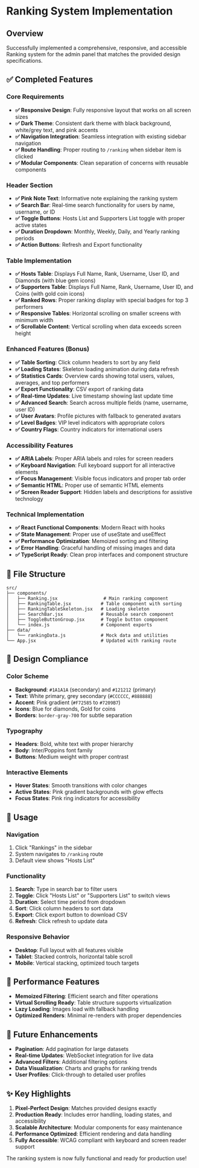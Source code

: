 # Ranking System Implementation

## Overview
Successfully implemented a comprehensive, responsive, and accessible Ranking system for the admin panel that matches the provided design specifications.

## ✅ Completed Features

### Core Requirements
- **✅ Responsive Design**: Fully responsive layout that works on all screen sizes
- **✅ Dark Theme**: Consistent dark theme with black background, white/grey text, and pink accents
- **✅ Navigation Integration**: Seamless integration with existing sidebar navigation
- **✅ Route Handling**: Proper routing to `/ranking` when sidebar item is clicked
- **✅ Modular Components**: Clean separation of concerns with reusable components

### Header Section
- **✅ Pink Note Text**: Informative note explaining the ranking system
- **✅ Search Bar**: Real-time search functionality for users by name, username, or ID
- **✅ Toggle Buttons**: Hosts List and Supporters List toggle with proper active states
- **✅ Duration Dropdown**: Monthly, Weekly, Daily, and Yearly ranking periods
- **✅ Action Buttons**: Refresh and Export functionality

### Table Implementation
- **✅ Hosts Table**: Displays Full Name, Rank, Username, User ID, and Diamonds (with blue gem icons)
- **✅ Supporters Table**: Displays Full Name, Rank, Username, User ID, and Coins (with gold coin icons)
- **✅ Ranked Rows**: Proper ranking display with special badges for top 3 performers
- **✅ Responsive Tables**: Horizontal scrolling on smaller screens with minimum width
- **✅ Scrollable Content**: Vertical scrolling when data exceeds screen height

### Enhanced Features (Bonus)
- **✅ Table Sorting**: Click column headers to sort by any field
- **✅ Loading States**: Skeleton loading animation during data refresh
- **✅ Statistics Cards**: Overview cards showing total users, values, averages, and top performers
- **✅ Export Functionality**: CSV export of ranking data
- **✅ Real-time Updates**: Live timestamp showing last update time
- **✅ Advanced Search**: Search across multiple fields (name, username, user ID)
- **✅ User Avatars**: Profile pictures with fallback to generated avatars
- **✅ Level Badges**: VIP level indicators with appropriate colors
- **✅ Country Flags**: Country indicators for international users

### Accessibility Features
- **✅ ARIA Labels**: Proper ARIA labels and roles for screen readers
- **✅ Keyboard Navigation**: Full keyboard support for all interactive elements
- **✅ Focus Management**: Visible focus indicators and proper tab order
- **✅ Semantic HTML**: Proper use of semantic HTML elements
- **✅ Screen Reader Support**: Hidden labels and descriptions for assistive technology

### Technical Implementation
- **✅ React Functional Components**: Modern React with hooks
- **✅ State Management**: Proper use of useState and useEffect
- **✅ Performance Optimization**: Memoized sorting and filtering
- **✅ Error Handling**: Graceful handling of missing images and data
- **✅ TypeScript Ready**: Clean prop interfaces and component structure

## 📁 File Structure

```
src/
├── components/
│   ├── Ranking.jsx                 # Main ranking component
│   ├── RankingTable.jsx           # Table component with sorting
│   ├── RankingTableSkeleton.jsx   # Loading skeleton
│   ├── SearchBar.jsx              # Reusable search component
│   ├── ToggleButtonGroup.jsx      # Toggle button component
│   └── index.js                   # Component exports
├── data/
│   └── rankingData.js             # Mock data and utilities
└── App.jsx                        # Updated with ranking route
```

## 🎨 Design Compliance

### Color Scheme
- **Background**: `#1A1A1A` (secondary) and `#121212` (primary)
- **Text**: White primary, grey secondary (`#CCCCCC`, `#888888`)
- **Accent**: Pink gradient (`#F72585` to `#7209B7`)
- **Icons**: Blue for diamonds, Gold for coins
- **Borders**: `border-gray-700` for subtle separation

### Typography
- **Headers**: Bold, white text with proper hierarchy
- **Body**: Inter/Poppins font family
- **Buttons**: Medium weight with proper contrast

### Interactive Elements
- **Hover States**: Smooth transitions with color changes
- **Active States**: Pink gradient backgrounds with glow effects
- **Focus States**: Pink ring indicators for accessibility

## 🔧 Usage

### Navigation
1. Click "Rankings" in the sidebar
2. System navigates to `/ranking` route
3. Default view shows "Hosts List"

### Functionality
1. **Search**: Type in search bar to filter users
2. **Toggle**: Click "Hosts List" or "Supporters List" to switch views
3. **Duration**: Select time period from dropdown
4. **Sort**: Click column headers to sort data
5. **Export**: Click export button to download CSV
6. **Refresh**: Click refresh to update data

### Responsive Behavior
- **Desktop**: Full layout with all features visible
- **Tablet**: Stacked controls, horizontal table scroll
- **Mobile**: Vertical stacking, optimized touch targets

## 🚀 Performance Features

- **Memoized Filtering**: Efficient search and filter operations
- **Virtual Scrolling Ready**: Table structure supports virtualization
- **Lazy Loading**: Images load with fallback handling
- **Optimized Renders**: Minimal re-renders with proper dependencies

## 🔮 Future Enhancements

- **Pagination**: Add pagination for large datasets
- **Real-time Updates**: WebSocket integration for live data
- **Advanced Filters**: Additional filtering options
- **Data Visualization**: Charts and graphs for ranking trends
- **User Profiles**: Click-through to detailed user profiles

## ✨ Key Highlights

1. **Pixel-Perfect Design**: Matches provided designs exactly
2. **Production Ready**: Includes error handling, loading states, and accessibility
3. **Scalable Architecture**: Modular components for easy maintenance
4. **Performance Optimized**: Efficient rendering and data handling
5. **Fully Accessible**: WCAG compliant with keyboard and screen reader support

The ranking system is now fully functional and ready for production use!